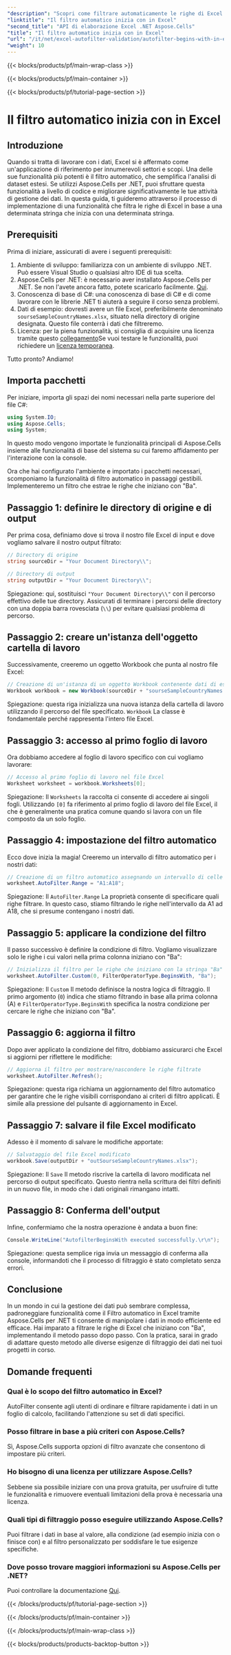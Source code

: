 ```yaml
---
"description": "Scopri come filtrare automaticamente le righe di Excel utilizzando Aspose.Cells in .NET senza sforzo con questa guida completa passo dopo passo."
"linktitle": "Il filtro automatico inizia con in Excel"
"second_title": "API di elaborazione Excel .NET Aspose.Cells"
"title": "Il filtro automatico inizia con in Excel"
"url": "/it/net/excel-autofilter-validation/autofilter-begins-with-in-excel/"
"weight": 10
---
```


{{< blocks/products/pf/main-wrap-class >}}

{{< blocks/products/pf/main-container >}}

{{< blocks/products/pf/tutorial-page-section >}}

# Il filtro automatico inizia con in Excel

## Introduzione

Quando si tratta di lavorare con i dati, Excel si è affermato come un'applicazione di riferimento per innumerevoli settori e scopi. Una delle sue funzionalità più potenti è il filtro automatico, che semplifica l'analisi di dataset estesi. Se utilizzi Aspose.Cells per .NET, puoi sfruttare questa funzionalità a livello di codice e migliorare significativamente le tue attività di gestione dei dati. In questa guida, ti guideremo attraverso il processo di implementazione di una funzionalità che filtra le righe di Excel in base a una determinata stringa che inizia con una determinata stringa.

## Prerequisiti

Prima di iniziare, assicurati di avere i seguenti prerequisiti:

1. Ambiente di sviluppo: familiarizza con un ambiente di sviluppo .NET. Può essere Visual Studio o qualsiasi altro IDE di tua scelta.
2. Aspose.Cells per .NET: è necessario aver installato Aspose.Cells per .NET. Se non l'avete ancora fatto, potete scaricarlo facilmente. [Qui](https://releases.aspose.com/cells/net/).
3. Conoscenza di base di C#: una conoscenza di base di C# e di come lavorare con le librerie .NET ti aiuterà a seguire il corso senza problemi.
4. Dati di esempio: dovresti avere un file Excel, preferibilmente denominato `sourseSampleCountryNames.xlsx`, situato nella directory di origine designata. Questo file conterrà i dati che filtreremo.
5. Licenza: per la piena funzionalità, si consiglia di acquisire una licenza tramite questo [collegamento](https://purchase.aspose.com/buy)Se vuoi testare le funzionalità, puoi richiedere un [licenza temporanea](https://purchase.aspose.com/temporary-license/).

Tutto pronto? Andiamo!

## Importa pacchetti

Per iniziare, importa gli spazi dei nomi necessari nella parte superiore del file C#:

```csharp
using System.IO;
using Aspose.Cells;
using System;
```

In questo modo vengono importate le funzionalità principali di Aspose.Cells insieme alle funzionalità di base del sistema su cui faremo affidamento per l'interazione con la console.

Ora che hai configurato l'ambiente e importato i pacchetti necessari, scomponiamo la funzionalità di filtro automatico in passaggi gestibili. Implementeremo un filtro che estrae le righe che iniziano con "Ba".

## Passaggio 1: definire le directory di origine e di output

Per prima cosa, definiamo dove si trova il nostro file Excel di input e dove vogliamo salvare il nostro output filtrato:

```csharp
// Directory di origine
string sourceDir = "Your Document Directory\\";

// Directory di output
string outputDir = "Your Document Directory\\";
```

Spiegazione: qui, sostituisci `"Your Document Directory\\"` con il percorso effettivo delle tue directory. Assicurati di terminare i percorsi delle directory con una doppia barra rovesciata (`\\`) per evitare qualsiasi problema di percorso.

## Passaggio 2: creare un'istanza dell'oggetto cartella di lavoro

Successivamente, creeremo un oggetto Workbook che punta al nostro file Excel:

```csharp
// Creazione di un'istanza di un oggetto Workbook contenente dati di esempio
Workbook workbook = new Workbook(sourceDir + "sourseSampleCountryNames.xlsx");
```

Spiegazione: questa riga inizializza una nuova istanza della cartella di lavoro utilizzando il percorso del file specificato. `Workbook` La classe è fondamentale perché rappresenta l'intero file Excel.

## Passaggio 3: accesso al primo foglio di lavoro

Ora dobbiamo accedere al foglio di lavoro specifico con cui vogliamo lavorare:

```csharp
// Accesso al primo foglio di lavoro nel file Excel
Worksheet worksheet = workbook.Worksheets[0];
```

Spiegazione: Il `Worksheets` la raccolta ci consente di accedere ai singoli fogli. Utilizzando `[0]` fa riferimento al primo foglio di lavoro del file Excel, il che è generalmente una pratica comune quando si lavora con un file composto da un solo foglio.

## Passaggio 4: impostazione del filtro automatico

Ecco dove inizia la magia! Creeremo un intervallo di filtro automatico per i nostri dati:

```csharp
// Creazione di un filtro automatico assegnando un intervallo di celle
worksheet.AutoFilter.Range = "A1:A18";
```

Spiegazione: Il `AutoFilter.Range` La proprietà consente di specificare quali righe filtrare. In questo caso, stiamo filtrando le righe nell'intervallo da A1 ad A18, che si presume contengano i nostri dati.

## Passaggio 5: applicare la condizione del filtro

Il passo successivo è definire la condizione di filtro. Vogliamo visualizzare solo le righe i cui valori nella prima colonna iniziano con "Ba":

```csharp
// Inizializza il filtro per le righe che iniziano con la stringa "Ba"
worksheet.AutoFilter.Custom(0, FilterOperatorType.BeginsWith, "Ba");
```

Spiegazione: Il `Custom` Il metodo definisce la nostra logica di filtraggio. Il primo argomento (`0`) indica che stiamo filtrando in base alla prima colonna (A) e `FilterOperatorType.BeginsWith` specifica la nostra condizione per cercare le righe che iniziano con "Ba".

## Passaggio 6: aggiorna il filtro

Dopo aver applicato la condizione del filtro, dobbiamo assicurarci che Excel si aggiorni per riflettere le modifiche:

```csharp
// Aggiorna il filtro per mostrare/nascondere le righe filtrate
worksheet.AutoFilter.Refresh();
```

Spiegazione: questa riga richiama un aggiornamento del filtro automatico per garantire che le righe visibili corrispondano ai criteri di filtro applicati. È simile alla pressione del pulsante di aggiornamento in Excel.

## Passaggio 7: salvare il file Excel modificato

Adesso è il momento di salvare le modifiche apportate:

```csharp
// Salvataggio del file Excel modificato
workbook.Save(outputDir + "outSourseSampleCountryNames.xlsx");
```

Spiegazione: Il `Save` Il metodo riscrive la cartella di lavoro modificata nel percorso di output specificato. Questo rientra nella scrittura dei filtri definiti in un nuovo file, in modo che i dati originali rimangano intatti.

## Passaggio 8: Conferma dell'output

Infine, confermiamo che la nostra operazione è andata a buon fine:

```csharp
Console.WriteLine("AutofilterBeginsWith executed successfully.\r\n");
```

Spiegazione: questa semplice riga invia un messaggio di conferma alla console, informandoti che il processo di filtraggio è stato completato senza errori.

## Conclusione

In un mondo in cui la gestione dei dati può sembrare complessa, padroneggiare funzionalità come il Filtro automatico in Excel tramite Aspose.Cells per .NET ti consente di manipolare i dati in modo efficiente ed efficace. Hai imparato a filtrare le righe di Excel che iniziano con "Ba", implementando il metodo passo dopo passo. Con la pratica, sarai in grado di adattare questo metodo alle diverse esigenze di filtraggio dei dati nei tuoi progetti in corso.

## Domande frequenti

### Qual è lo scopo del filtro automatico in Excel?  
AutoFilter consente agli utenti di ordinare e filtrare rapidamente i dati in un foglio di calcolo, facilitando l'attenzione su set di dati specifici.

### Posso filtrare in base a più criteri con Aspose.Cells?  
Sì, Aspose.Cells supporta opzioni di filtro avanzate che consentono di impostare più criteri.

### Ho bisogno di una licenza per utilizzare Aspose.Cells?  
Sebbene sia possibile iniziare con una prova gratuita, per usufruire di tutte le funzionalità e rimuovere eventuali limitazioni della prova è necessaria una licenza.

### Quali tipi di filtraggio posso eseguire utilizzando Aspose.Cells?  
Puoi filtrare i dati in base al valore, alla condizione (ad esempio inizia con o finisce con) e al filtro personalizzato per soddisfare le tue esigenze specifiche.

### Dove posso trovare maggiori informazioni su Aspose.Cells per .NET?  
Puoi controllare la documentazione [Qui](https://reference.aspose.com/cells/net/).

{{< /blocks/products/pf/tutorial-page-section >}}

{{< /blocks/products/pf/main-container >}}

{{< /blocks/products/pf/main-wrap-class >}}

{{< blocks/products/products-backtop-button >}}